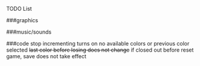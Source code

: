 TODO List

###graphics


###music/sounds


###code
stop incrementing turns on no available colors or previous color selected
~~last color before losing does not change~~
if closed out before reset game, save does not take effect
